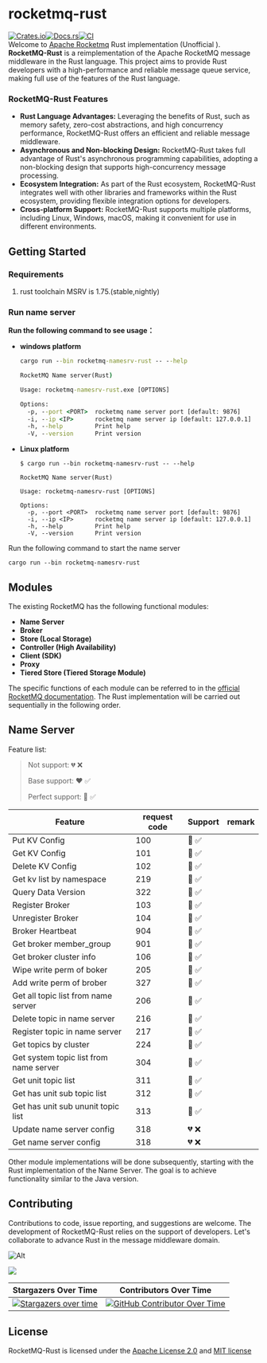 # rocketmq-rust
[![Crates.io](https://img.shields.io/crates/v/rocketmq-rust.svg)](https://crates.io/crates/rocketmq-rust)[![Docs.rs](https://docs.rs/rocketmq-rust/badge.svg)](https://docs.rs/rocketmq-rust)[![CI](https://github.com/mxsm/rocketmq-rust/workflows/CI/badge.svg)](https://github.com/mxsm/rocketmq-rust/actions)  
 Welcome to [Apache Rocketmq](https://github.com/apache/rocketmq) Rust implementation (Unofficial ). **RocketMQ-Rust** is a reimplementation of the Apache RocketMQ message middleware in the Rust language. This project aims to provide Rust developers with a high-performance and reliable message queue service, making full use of the features of the Rust language.

### RocketMQ-Rust Features

- **Rust Language Advantages:** Leveraging the benefits of Rust, such as memory safety, zero-cost abstractions, and high concurrency performance, RocketMQ-Rust offers an efficient and reliable message middleware.
- **Asynchronous and Non-blocking Design:** RocketMQ-Rust takes full advantage of Rust's asynchronous programming capabilities, adopting a non-blocking design that supports high-concurrency message processing.
- **Ecosystem Integration:** As part of the Rust ecosystem, RocketMQ-Rust integrates well with other libraries and frameworks within the Rust ecosystem, providing flexible integration options for developers.
- **Cross-platform Support:** RocketMQ-Rust supports multiple platforms, including Linux, Windows, macOS, making it convenient for use in different environments.

## Getting Started

### Requirements

1. rust toolchain MSRV is 1.75.(stable,nightly)

### Run name server

**Run the following command to see usage：**

- **windows platform**

  ```cmd
  cargo run --bin rocketmq-namesrv-rust -- --help
  
  RocketMQ Name server(Rust)
  
  Usage: rocketmq-namesrv-rust.exe [OPTIONS]
  
  Options:
    -p, --port <PORT>  rocketmq name server port [default: 9876]
    -i, --ip <IP>      rocketmq name server ip [default: 127.0.0.1]
    -h, --help         Print help
    -V, --version      Print version
  ```

- **Linux platform**

  ```shell
  $ cargo run --bin rocketmq-namesrv-rust -- --help
  
  RocketMQ Name server(Rust)
  
  Usage: rocketmq-namesrv-rust [OPTIONS]
  
  Options:
    -p, --port <PORT>  rocketmq name server port [default: 9876]
    -i, --ip <IP>      rocketmq name server ip [default: 127.0.0.1]
    -h, --help         Print help
    -V, --version      Print version
  ```

Run the following command to start the name server

```shell
cargo run --bin rocketmq-namesrv-rust
```

## Modules

The existing RocketMQ has the following functional modules:

- **Name Server**
- **Broker**
- **Store (Local Storage)**
- **Controller (High Availability)**
- **Client (SDK)**
- **Proxy**
- **Tiered Store (Tiered Storage Module)**

The specific functions of each module can be referred to in the [official RocketMQ documentation](https://github.com/apache/rocketmq/tree/develop/docs). The Rust implementation will be carried out sequentially in the following order.

## Name Server

Feature list:

> Not support: :broken_heart: :x:
>
> Base support: :heart: :white_check_mark:
>
> Perfect support: :sparkling_heart: :white_check_mark:

| Feature                                | request code | Support        | remark |
| -------------------------------------- | ------------ | -------------- | ------ |
| Put KV Config                          | 100          | :sparkling_heart: :white_check_mark: |        |
| Get KV Config                          | 101          | :sparkling_heart: :white_check_mark: |        |
| Delete KV Config                       | 102          | :sparkling_heart: :white_check_mark: |        |
| Get kv list by namespace               | 219          | :sparkling_heart: :white_check_mark: |        |
| Query Data Version                     | 322          | :sparkling_heart: :white_check_mark: |        |
| Register Broker                        | 103          | :sparkling_heart: :white_check_mark: |        |
| Unregister Broker                      | 104          | :sparkling_heart: :white_check_mark: |        |
| Broker Heartbeat                       | 904          | :sparkling_heart: :white_check_mark: |        |
| Get broker member_group                | 901          | :sparkling_heart: :white_check_mark: |        |
| Get broker cluster info                | 106          | :sparkling_heart: :white_check_mark: |        |
| Wipe write perm of boker               | 205          | :sparkling_heart: :white_check_mark: |        |
| Add write perm of brober               | 327          | :sparkling_heart: :white_check_mark: |        |
| Get all topic list from name server    | 206          | :sparkling_heart: :white_check_mark: |        |
| Delete topic in name server            | 216          | :sparkling_heart: :white_check_mark: |        |
| Register topic in name server          | 217          | :sparkling_heart: :white_check_mark: |        |
| Get topics by cluster                  | 224          | :sparkling_heart: :white_check_mark: |        |
| Get system topic list from name server | 304          | :sparkling_heart: :white_check_mark: |        |
| Get unit topic list                    | 311          | :sparkling_heart: :white_check_mark: |        |
| Get has unit sub topic list            | 312          | :sparkling_heart: :white_check_mark: |        |
| Get has unit sub ununit topic list     | 313          | :sparkling_heart: :white_check_mark: |        |
| Update name server config              | 318          | :broken_heart: :x: |        |
| Get name server config                 | 318          | :broken_heart: :x: |        |

Other module implementations will be done subsequently, starting with the Rust implementation of the Name Server. The goal is to achieve functionality similar to the Java version.

## Contributing

Contributions to code, issue reporting, and suggestions are welcome. The development of RocketMQ-Rust relies on the support of developers. Let's collaborate to advance Rust in the message middleware domain.

![Alt](https://repobeats.axiom.co/api/embed/6ca125de92b36e1f78c6681d0a1296b8958adea1.svg "Repobeats analytics image")

<a href="https://github.com/mxsm/rocketmq-rust/graphs/contributors">
  <img src="https://contrib.rocks/image?repo=mxsm/rocketmq-rust&anon=1" />
</a>


|                   **Stargazers Over Time**                   |                  **Contributors Over Time**                  |
| :----------------------------------------------------------: | :----------------------------------------------------------: |
| [![Stargazers over time](https://api.star-history.com/svg?repos=mxsm/rocketmq-rust&type=Date)](https://api.star-history.com/svg?repos=mxsm/rocketmq-rust&type=Date) | [![GitHub Contributor Over Time](https://contributor-overtime-api.git-contributor.com/contributors-svg?chart=contributorOverTime&repo=mxsm/rocketmq-rust)](https://git-contributor.com?chart=contributorOverTime&repo=mxsm/rocketmq-rust) |

## License

RocketMQ-Rust is licensed under the [Apache License 2.0](https://github.com/mxsm/rocketmq-rust/blob/main/LICENSE-APACHE) and [MIT license](https://github.com/mxsm/rocketmq-rust/blob/main/LICENSE-MIT)